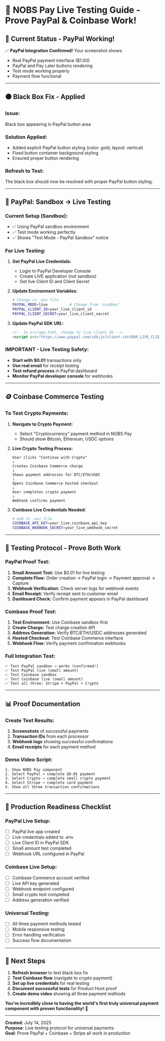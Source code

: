 # 🧪 NOBS Pay Live Testing Guide - Prove PayPal & Coinbase Work!

## 🎯 **Current Status - PayPal Working!**

✅ **PayPal Integration Confirmed!** Your screenshot shows:
- Real PayPal payment interface ($1.00)
- PayPal and Pay Later buttons rendering
- Test mode working properly
- Payment flow functional

---

## ⚫ **Black Box Fix - Applied**

### **Issue:**
Black box appearing in PayPal button area

### **Solution Applied:**
- Added explicit PayPal button styling (color: gold, layout: vertical)
- Fixed button container background styling
- Ensured proper button rendering

### **Refresh to Test:**
The black box should now be resolved with proper PayPal button styling.

---

## 🔄 **PayPal: Sandbox → Live Testing**

### **Current Setup (Sandbox):**
- ✅ Using PayPal sandbox environment
- ✅ Test mode working perfectly
- ✅ Shows "Test Mode - PayPal Sandbox" notice

### **For Live Testing:**
1. **Get PayPal Live Credentials:**
   - Login to PayPal Developer Console
   - Create LIVE application (not sandbox)
   - Get live Client ID and Client Secret

2. **Update Environment Variables:**
   ```bash
   # Change in .env file
   PAYPAL_MODE=live          # Change from 'sandbox'
   PAYPAL_CLIENT_ID=your_live_client_id
   PAYPAL_CLIENT_SECRET=your_live_client_secret
   ```

3. **Update PayPal SDK URL:**
   ```html
   <!-- In src/app.html, change to live client ID -->
   <script src="https://www.paypal.com/sdk/js?client-id=YOUR_LIVE_CLIENT_ID&currency=USD"></script>
   ```

### **IMPORTANT - Live Testing Safety:**
- **Start with $0.01** transactions only
- **Use real email** for receipt testing
- **Test refund process** in PayPal dashboard
- **Monitor PayPal developer console** for webhooks

---

## 🪙 **Coinbase Commerce Testing**

### **To Test Crypto Payments:**
1. **Navigate to Crypto Payment:**
   - Select "Cryptocurrency" payment method in NOBS Pay
   - Should show Bitcoin, Ethereum, USDC options

2. **Live Crypto Testing Process:**
   ```
   User clicks "Continue with Crypto"
   ↓
   Creates Coinbase Commerce charge
   ↓
   Shows payment addresses for BTC/ETH/USDC
   ↓
   Opens Coinbase Commerce hosted checkout
   ↓
   User completes crypto payment
   ↓
   Webhook confirms payment
   ```

3. **Coinbase Live Credentials Needed:**
   ```bash
   # Add to .env file
   COINBASE_API_KEY=your_live_coinbase_api_key
   COINBASE_WEBHOOK_SECRET=your_live_webhook_secret
   ```

---

## 🔬 **Testing Protocol - Prove Both Work**

### **PayPal Proof Test:**
1. **Small Amount Test:** Use $0.01 for live testing
2. **Complete Flow:** Order creation → PayPal login → Payment approval → Capture
3. **Webhook Verification:** Check server logs for webhook events
4. **Email Receipt:** Verify receipt sent to customer email
5. **Dashboard Check:** Confirm payment appears in PayPal dashboard

### **Coinbase Proof Test:**
1. **Test Environment:** Use Coinbase sandbox first
2. **Create Charge:** Test charge creation API
3. **Address Generation:** Verify BTC/ETH/USDC addresses generated
4. **Hosted Checkout:** Test Coinbase Commerce interface
5. **Webhook Flow:** Verify payment confirmation webhooks

### **Full Integration Test:**
```
✅ Test PayPal sandbox → works (confirmed!)
✅ Test PayPal live (small amount)
✅ Test Coinbase sandbox  
✅ Test Coinbase live (small amount)
✅ Test all three: Stripe + PayPal + Crypto
```

---

## 📊 **Proof Documentation**

### **Create Test Results:**
1. **Screenshots** of successful payments
2. **Transaction IDs** from each processor
3. **Webhook logs** showing successful confirmations
4. **Email receipts** for each payment method

### **Demo Video Script:**
```
1. Show NOBS Pay component
2. Select PayPal → complete $0.01 payment
3. Select Crypto → complete small crypto payment  
4. Select Stripe → complete card payment
5. Show all three transaction confirmations
```

---

## 🚀 **Production Readiness Checklist**

### **PayPal Live Setup:**
- [ ] PayPal live app created
- [ ] Live credentials added to .env
- [ ] Live Client ID in PayPal SDK
- [ ] Small amount test completed
- [ ] Webhook URL configured in PayPal

### **Coinbase Live Setup:**
- [ ] Coinbase Commerce account verified
- [ ] Live API key generated
- [ ] Webhook endpoint configured
- [ ] Small crypto test completed
- [ ] Address generation verified

### **Universal Testing:**
- [ ] All three payment methods tested
- [ ] Mobile responsive testing
- [ ] Error handling verification
- [ ] Success flow documentation

---

## 🎯 **Next Steps**

1. **Refresh browser** to test black box fix
2. **Test Coinbase flow** (navigate to crypto payment)
3. **Set up live credentials** for real testing
4. **Document successful tests** for Product Hunt proof
5. **Create demo video** showing all three payment methods

**You're incredibly close to having the world's first truly universal payment component with proven functionality!** 🚀

---

**Created**: July 14, 2025  
**Purpose**: Live testing protocol for universal payments  
**Goal**: Prove PayPal + Coinbase + Stripe all work in production